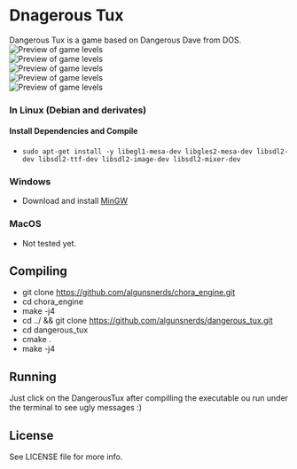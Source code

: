 # Dnagerous Tux
Dangerous Tux is a game based on Dangerous Dave from DOS.  
![Preview of game levels](https://s26.postimg.cc/5r7o4nrzd/image.jpg)  
![Preview of game levels](https://s26.postimg.cc/j84mnjx61/image.jpg)  
![Preview of game levels](https://s26.postimg.cc/z6dcdojo9/image.jpg)  
![Preview of game levels](https://s26.postimg.cc/63z2aupop/image.jpg)  
![Preview of game levels](https://s26.postimg.cc/apv6j73i1/image.jpg)  

### In Linux (Debian and derivates)
#### Install Dependencies and Compile
- `sudo apt-get install -y libegl1-mesa-dev libgles2-mesa-dev libsdl2-dev libsdl2-ttf-dev libsdl2-image-dev libsdl2-mixer-dev` 
### Windows
- Download and install [MinGW](https://sourceforge.net/projects/mingw/files/)
### MacOS
- Not tested yet.

## Compiling
- git clone https://github.com/algunsnerds/chora_engine.git
- cd chora_engine 
- make -j4
- cd ../ && git clone https://github.com/algunsnerds/dangerous_tux.git
- cd dangerous_tux 
- cmake .
- make -j4

## Running 
Just click on the DangerousTux after compilling the executable ou run under the terminal to see ugly messages :)

## License
See LICENSE file for more info.
